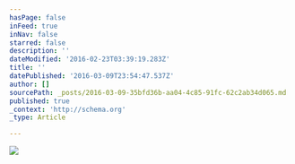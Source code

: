 ```yaml
---
hasPage: false
inFeed: true
inNav: false
starred: false
description: ''
dateModified: '2016-02-23T03:39:19.283Z'
title: ''
datePublished: '2016-03-09T23:54:47.537Z'
author: []
sourcePath: _posts/2016-03-09-35bfd36b-aa04-4c85-91fc-62c2ab34d065.md
published: true
_context: 'http://schema.org'
_type: Article

---
```

![](https://the-grid-user-content.s3-us-west-2.amazonaws.com/daebd199-3e92-4d6c-9417-b6a654ea3f63.jpg)
